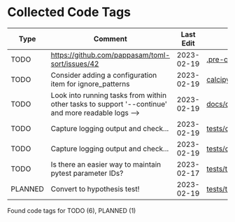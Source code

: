 # Collected Code Tags

| Type    | Comment                                                                                            | Last Edit   | Source File                                                                                                                                                                                                                  |
|---------|----------------------------------------------------------------------------------------------------|-------------|------------------------------------------------------------------------------------------------------------------------------------------------------------------------------------------------------------------------------|
| TODO    | https://github.com/pappasam/toml-sort/issues/42                                                    | 2023-02-19  | [.pre-commit-config.yaml:73](https://github.com/KyleKing/calcipy/blame/d95eb85ab7f6d45459ed7b3ff2dc99ae3c92fa61/.pre-commit-config.yaml#L72)                                                                                 |
| TODO    | Consider adding a configuration item for ignore_patterns                                           | 2023-02-19  | [calcipy/file_search.py:82](https://github.com/KyleKing/calcipy/blame/e6bc0415e3bf6a6df5a9d808ce0e89d0f2c5df9e/calcipy/file_search.py#L82)                                                                                   |
| TODO    | Look into running tasks from within other tasks to support '--continue' and more readable logs --> | 2023-02-19  | [docs/docs/MIGRATION.md:112](https://github.com/KyleKing/calcipy/blame/d95eb85ab7f6d45459ed7b3ff2dc99ae3c92fa61/docs/docs/MIGRATION.md#L42)                                                                                  |
| TODO    | Capture logging output and check...                                                                | 2023-02-19  | [tests/check_for_stale_packages/test_check_for_stale_packages.py:63](https://github.com/KyleKing/calcipy/blame/a8b69e7b04d9b15eabff8897f2de7703898c2afc/tests/check_for_stale_packages/test_check_for_stale_packages.py#L63) |
| TODO    | Capture logging output and check...                                                                | 2023-02-19  | [tests/check_for_stale_packages/test_check_for_stale_packages.py:87](https://github.com/KyleKing/calcipy/blame/3f42ad855eb7024ff48af35d496633a87d4a14ac/tests/check_for_stale_packages/test_check_for_stale_packages.py#L26) |
| TODO    | Is there an easier way to maintain pytest parameter IDs?                                           | 2023-02-17  | [tests/tasks/test_test.py:13](https://github.com/KyleKing/calcipy/blame/785b9d1c3afda6fc5a2e46f2bc7d41ed2614da09/tests/tasks/test_test.py#L11)                                                                               |
| PLANNED | Convert to hypothesis test!                                                                        | 2023-02-19  | [tests/test_dot_dict.py:9](https://github.com/KyleKing/calcipy/blame/3f42ad855eb7024ff48af35d496633a87d4a14ac/tests/test_dot_dict.py#L9)                                                                                     |

Found code tags for TODO (6), PLANNED (1)

<!-- calcipy_skip_tags -->
